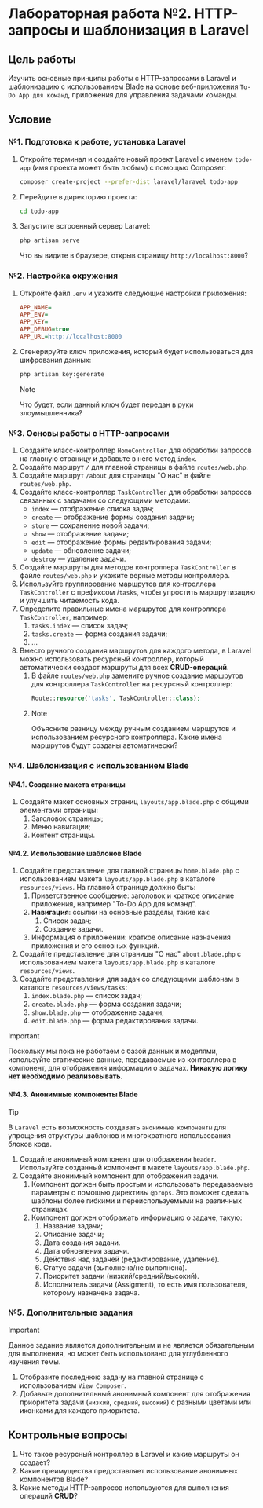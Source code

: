 # Лабораторная работа №2. HTTP-запросы и шаблонизация в Laravel

## Цель работы

Изучить основные принципы работы с HTTP-запросами в Laravel и шаблонизацию с использованием Blade на основе веб-приложения `To-Do App для команд`, приложения для управления задачами команды.

## Условие

### №1. Подготовка к работе, установка Laravel

1. Откройте терминал и создайте новый проект Laravel с именем `todo-app` (имя проекта может быть любым) с помощью Composer:
   ```bash
   composer create-project --prefer-dist laravel/laravel todo-app
   ```
2. Перейдите в директорию проекта:
   ```bash
   cd todo-app
   ```
3. Запустите встроенный сервер Laravel:
   ```bash
   php artisan serve
   ```
   Что вы видите в браузере, открыв страницу `http://localhost:8000`?

### №2. Настройка окружения

1. Откройте файл `.env` и укажите следующие настройки приложения:
   ```ini
   APP_NAME=
   APP_ENV=
   APP_KEY=
   APP_DEBUG=true
   APP_URL=http://localhost:8000
   ```
2. Сгенерируйте ключ приложения, который будет использоваться для шифрования данных:
   ```bash
   php artisan key:generate
   ```
   > [!NOTE]
   > Что будет, если данный ключ будет передан в руки злоумышленника?

### №3. Основы работы с HTTP-запросами

1. Создайте класс-контроллер `HomeController` для обработки запросов на главную страницу и добавьте в него метод `index`.
2. Создайте маршрут `/` для главной страницы в файле `routes/web.php`.
3. Создайте маршрут `/about` для страницы "О нас" в файле `routes/web.php`.
4. Создайте класс-контроллер `TaskController` для обработки запросов связанных с задачами со следующими методами:
   - `index` — отображение списка задач;
   - `create` — отображение формы создания задачи;
   - `store` — сохранение новой задачи;
   - `show` — отображение задачи;
   - `edit` — отображение формы редактирования задачи;
   - `update` — обновление задачи;
   - `destroy` — удаление задачи.
5. Создайте маршруты для методов контроллера `TaskController` в файле `routes/web.php` и укажите верные методы контроллера.
6. Используйте группирование маршрутов для контроллера `TaskController` с префиксом /`tasks`, чтобы упростить маршрутизацию и улучшить читаемость кода.
7. Определите правильные имена маршрутов для контроллера `TaskController`, например:
   1. `tasks.index` — список задач;
   2. `tasks.create` — форма создания задачи;
   3. ...
8. Вместо ручного создания маршрутов для каждого метода, в Laravel можно использовать ресурсный контроллер, который автоматически создаст маршруты для всех **CRUD-операций**.
   1. В файле `routes/web.php` замените ручное создание маршрутов для контроллера `TaskController` на ресурсный контроллер:
      ```php
      Route::resource('tasks', TaskController::class);
      ```
   2. > [!NOTE] 
      >Объясните разницу между ручным созданием маршрутов и использованием ресурсного контроллера. Какие имена маршрутов будут созданы автоматически?

### №4. Шаблонизация с использованием Blade

#### №4.1. Создание макета страницы

1. Создайте макет основных страниц `layouts/app.blade.php` с общими элементами страницы:
   1. Заголовок страницы;
   2. Меню навигации;
   3. Контент страницы.


#### №4.2. Использование шаблонов Blade

1. Создайте представление для главной страницы `home.blade.php` с использованием макета `layouts/app.blade.php` в каталоге `resources/views`. На главной странице должно быть:
   1. Приветственное сообщение: заголовок и краткое описание приложения, например "To-Do App для команд".
   2. **Навигация**: ссылки на основные разделы, такие как:
      1. Список задач;
      2. Создание задачи.
   3. Информация о приложении: краткое описание назначения приложения и его основных функций.
2. Создайте представление для страницы "О нас" `about.blade.php` с использованием макета `layouts/app.blade.php` в каталоге `resources/views`.
3. Создайте представления для задач со следующими шаблонам в каталоге `resources/views/tasks`:
   1. `index.blade.php` — список задач;
   2. `create.blade.php` — форма создания задачи;
   3. `show.blade.php` — отображение задачи;
   4. `edit.blade.php` — форма редактирования задачи.
   
> [!IMPORTANT]
> Поскольку мы пока не работаем с базой данных и моделями, используйте статические данные, передаваемые из контроллера в компонент, для отображения информации о задачах. **Никакую логику нет необходимо реализовывать**.

#### №4.3. Анонимные компоненты Blade

> [!TIP]
> В `Laravel` есть возможность создавать `анонимные компоненты` для упрощения структуры шаблонов и многократного использования блоков кода.  

1. Создайте анонимный компонент для отображения `header`. Используйте созданный компонент в макете `layouts/app.blade.php`.
2. Создайте анонимный компонент для отображения задачи.
   1. Компонент должен быть простым и использовать передаваемые параметры с помощью директивы `@props`. Это поможет сделать шаблоны более гибкими и переиспользуемыми на различных страницах.
   2. Компонент должен отображать информацию о задаче, такую:
      1. Название задачи;
      2. Описание задачи;
      3. Дата создания задачи.
      4. Дата обновления задачи.
      5. Действия над задачей (редактирование, удаление).
      6. Статус задачи (выполнена/не выполнена).
      7. Приоритет задачи (низкий/средний/высокий).
      8. Исполнитель задачи (Assigment), то есть имя пользователя, которому назначена задача.

### №5. Дополнительные задания

> [!IMPORTANT]
> Данное задание является дополнительным и не является обязательным для выполнения, но может быть использовано для углубленного изучения темы.

1. Отобразите последнюю задачу на главной странице с использованием `View Composer`.
2. Добавьте дополнительный анонимный компонент для отображения приоритета задачи (`низкий`, `средний`, `высокий`) с разными цветами или иконками для каждого приоритета.

## Контрольные вопросы

1. Что такое ресурсный контроллер в Laravel и какие маршруты он создает?
2. Какие преимущества предоставляет использование анонимных компонентов Blade?
3. Какие методы HTTP-запросов используются для выполнения операций **CRUD**?
